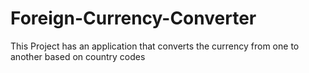 # Foreign-Currency-Converter
This Project has an application that converts the currency from one to another based on country codes 
